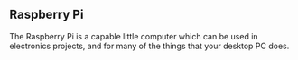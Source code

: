 ## Raspberry Pi

The Raspberry Pi is a capable little computer which can be used in electronics projects, and for many of the things that your desktop PC does.